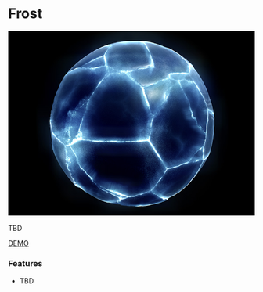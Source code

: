 # Frost

![Frost Screenshot](https://github.com/robert-leitl/frost/blob/main/cover.jpg?raw=true)

TBD

[DEMO](https://robert-leitl.github.io/frost/dist/?debug=true)

### Features
- TBD